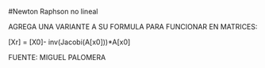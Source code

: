 #Newton Raphson no lineal

AGREGA UNA VARIANTE A SU FORMULA PARA FUNCIONAR EN MATRICES:

[Xr] = [X0]- inv(Jacobi(A[x0]))*A[x0]

FUENTE: MIGUEL PALOMERA
